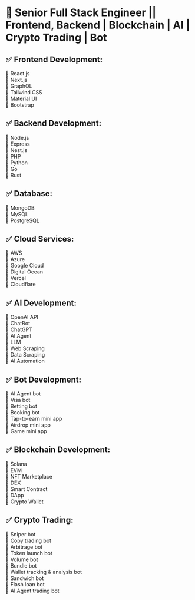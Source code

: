 # 🌟 Senior Full Stack Engineer || Frontend, Backend | Blockchain | AI | Crypto Trading | Bot

## ✅ Frontend Development:
🔹 React.js  
🔹 Next.js  
🔹 GraphQL  
🔹 Tailwind CSS  
🔹 Material UI  
🔹 Bootstrap  

## ✅ Backend Development:
🔹 Node.js  
🔹 Express  
🔹 Nest.js  
🔹 PHP  
🔹 Python  
🔹 Go  
🔹 Rust  

## ✅ Database:
🔹 MongoDB  
🔹 MySQL  
🔹 PostgreSQL  

## ✅ Cloud Services:
🔹 AWS  
🔹 Azure  
🔹 Google Cloud  
🔹 Digital Ocean  
🔹 Vercel  
🔹 Cloudflare  

## ✅ AI Development:
🔹 OpenAI API  
🔹 ChatBot  
🔹 ChatGPT  
🔹 AI Agent  
🔹 LLM  
🔹 Web Scraping  
🔹 Data Scraping  
🔹 AI Automation  

## ✅ Bot Development:
🔹 AI Agent bot  
🔹 Visa bot  
🔹 Betting bot  
🔹 Booking bot  
🔹 Tap-to-earn mini app  
🔹 Airdrop mini app  
🔹 Game mini app  

## ✅ Blockchain Development:
🔹 Solana  
🔹 EVM  
🔹 NFT Marketplace  
🔹 DEX  
🔹 Smart Contract  
🔹 DApp  
🔹 Crypto Wallet  

## ✅ Crypto Trading:
🔹 Sniper bot  
🔹 Copy trading bot  
🔹 Arbitrage bot  
🔹 Token launch bot  
🔹 Volume bot  
🔹 Bundle bot  
🔹 Wallet tracking & analysis bot  
🔹 Sandwich bot  
🔹 Flash loan bot  
🔹 AI Agent trading bot  
